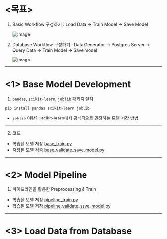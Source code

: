 # <목표>

1. Basic Workflow 구성하기 : Load Data -> Train Model -> Save Model

    ![image](https://user-images.githubusercontent.com/108987773/214774081-fdd47443-12cd-4269-b0e9-0ccc11901d09.png)

2. Database Workflow 구성하기 : Data Generator -> Postgres Server -> Query Data -> Train Model -> Save model
  
    ![image](https://user-images.githubusercontent.com/108987773/214774168-fec096f7-a703-48e1-b368-e119dbe75af7.png)

---
# <1> Base Model Development

1. ```pandas```, ```scikit-learn```, ```joblib``` 패키지 설치

```
pip install pandas scikit-learn joblib
```

  - ```joblib``` 이란? : scikit-learn에서 공식적으로 권장하는 모델 저장 방법
---
2. 코드
  - 학습된 모델 저장 [base_train.py][link]
  - 저장된 모델 검증 [base_validate_save_model.py][link1]
---
# <2> Model Pipeline

1. 파이프라인을 활용한 Preprocessing & Train
- 학습된 모델 저장 [pipeline_train.py][link2]
- 학습된 모델 저장 [pipeline_validate_save_model.py][link3]
---
# <3> Load Data from Database


  
  
  
  
  [link]: https://github.com/jeewonkimm2/BOAZ_Big_Data_Study_Club/blob/main/StudyGroup/MLOps_for_MLE/02_Model_Development/base_train.py
  [link1]: https://github.com/jeewonkimm2/BOAZ_Big_Data_Study_Club/blob/main/StudyGroup/MLOps_for_MLE/02_Model_Development/base_validate_save_model.py
  [link2]: https://github.com/jeewonkimm2/BOAZ_Big_Data_Study_Club/blob/main/StudyGroup/MLOps_for_MLE/02_Model_Development/pipeline_train.py
  [link3]: https://github.com/jeewonkimm2/BOAZ_Big_Data_Study_Club/blob/main/StudyGroup/MLOps_for_MLE/02_Model_Development/pipeline_validate_save_model.py
